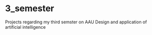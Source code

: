 # 3_semester
Projects regarding my third semster on AAU Design and application of artificial intelligence

